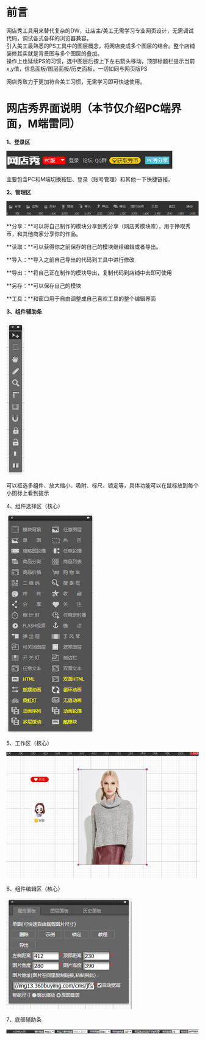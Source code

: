 # 前言

网店秀工具用来替代复杂的DW，让店主/美工无需学习专业网页设计，无需调试代码，调试各式各样的浏览器兼容。  
引入美工最熟悉的PS工具中的图层概念，将网店变成多个图层的结合。整个店铺装修其实就是背景图与多个图层的叠加。  
操作上也延续PS的习惯，选中图层后按上下左右箭头移动，顶部标题栏提示当前 x,y值，信息面板/图层面板/历史面板，一切如同与网页版PS

网店秀致力于更加符合美工习惯，无需学习即可快速使用。

# 网店秀界面说明（本节仅介绍PC端界面，M端雷同）

**1、登录区**

![](/assets/2.png)

主要包含PC和M端切换按钮、登录（账号管理）和其他一下快捷链接。

**2、管理区**

![](/assets/8.png)

**分享：**可以将自己制作的模块分享到秀分享（网店秀模块库），用于挣取秀币，和其他商家分享你的作品。

**读取：**可以获得你之前保存的自己的模块继续编辑或者导出。

**导入：**导入之前自己导出的代码到工具中进行修改

**导出：**将自己正在制作的模块导出，复制代码到店铺中去即可使用

**另存：**可以保存自己的模块

**工具：**和窗口用于自由调整成自己喜欢工具的整个编辑界面

**3、组件辅助条**

![](/assets/3.png)

可以框选多组件、放大缩小、吸附、标尺、锁定等，具体功能可以在鼠标放到每个小图标上看到提示

4、组件选择区（核心）

![](/assets/4.png)

5、工作区（核心）

![](/assets/6.png)

6、组件编辑区（核心）

![](/assets/5.png)

7、底部辅助条

![](/assets/7.png)

